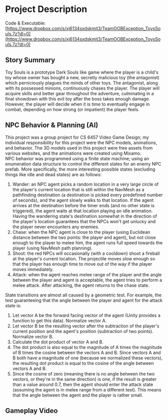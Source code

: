 # Project Description

Code & Executable: [https://www.dropbox.com/s/xj6134sxdskmit3/TeamOOBException_ToysSouls.7z?dl=0](https://www.dropbox.com/s/xj6134sxdskmit3/TeamOOBException_ToysSouls.7z?dl=0)

## Story Summary
Toy Souls is a prototype Dark Souls like game where the player is a child's toy whose owner has bought a new, secretly malicious toy (the antagonist) which perniciously plagues the minds of other toys. The antagonist, along with its possessed minions, continuously chases the player. The player will acquire skills and better gear throughout the adventure, culminating in a final showdown with this evil toy after the boss takes enough damage. However, the player will decide when it is time to eventually engage in combat, depending on how strong (or impatient) the player feels.

## NPC Behavior & Planning (AI)

This project was a group project for CS 6457 Video Game Design; my individual responsibility for this project were the NPC models, animations, and behavior. The 3D models used in this project were free assets from various websites, and the animations were created using Mixamo.
<br>
NPC behavior was programmed using a finite state machine; using an enumeration data structure to control the different states for an enemy NPC prefab. More specifically, the more interesting possible states (excluding things like idle and dead states) are as follows:
<ol>
  <li> Wander: an NPC agent picks a random location in a very large circle of the player's current location that is still within the NavMesh as a pathfinding destination (a destination is picked every predefined number of seconds), and the agent slowly walks to that location. If the agent arrives at the destination before the timer ends (and no other state is triggered), the agent waits at that location playing an idle animation. Having the wandering state's destination somewhat in the direction of the player's location guarantees that the NPCs won't get unlucky and the player never encounters any enemies. </li>
  <li> Chase: when the NPC agent is close to the player (using Euclidean distance between the two points: the player and agent), but not close enough to the player to melee him, the agent runs full speed towards the player (using NavMesh path planning). </li>
  <li> Shoot: the red NPCs will occasionally (with a cooldown) shoot a fireball at the player's current location. The projectile moves slow enough so that the player has enough time to move out of the way if the player moves immediately. </li>
  <li> Attack: when the agent reaches melee range of the player and the angle between the player and agent is acceptable, the agent tries to perform a melee attack. After attacking, the agent returns to the chase state. </li>
</ol>

State transitions are almost all caused by a geometric test. For example, the test guaranteeing that the angle between the player and agent for the attack state is:
<br>

<ol>
  <li> Let vector A be the forward facing vector of the agent (Unity provides a function to get this data). Normalize vector A. </li>
  <li> Let vector B be the resulting vector after the subtraction of the player's current position and the agent's position (subtraction of two points). Normalize vector B. </li>
  <li> Calculate the dot product of vector A and B. </li>
  <li> The dot product is also equal to the magnitude of A times the magnitude of B times the cosine between the vectors A and B. Since vectors A and B both have a magnitude of one (because we normalized these vectors), the resulting dot product is equal to the cosine of the angle between vectors A and B. </li>
  <li> Since the cosine of zero (meaning there is no angle between the two vectors, or they're in the same direction) is one, if the result is greater than a value around 0.7, then the agent should enter the attack state (assuming the agent is in melee range from a different test). This means that the angle between the agent and the player is rather small.
  
</ol>


## Gameplay Video
